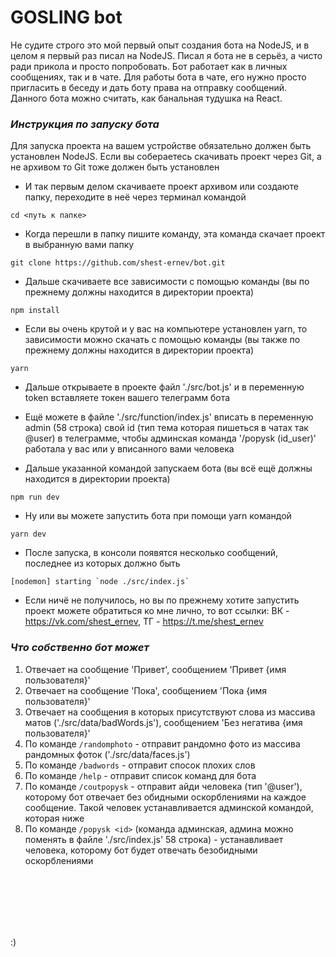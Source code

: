 # GOSLING bot

Не судите строго это мой первый опыт создания бота на NodeJS, и в целом я первый раз писал на NodeJS. Писал я бота не в серьёз, а чисто ради прикола и просто попробовать. Бот работает как в личных сообщениях, так и в чате. Для работы бота в чате, его нужно просто пригласить в беседу и дать боту права на отправку сообщений. Данного бота можно считать, как банальная тудушка на React.

### *Инструкция по запуску бота*

Для запуска проекта на вашем устройстве обязательно должен быть установлен NodeJS. Если вы собераетесь скачивать проект через Git, а не архивом то Git тоже должен быть установлен

- И так первым делом скачиваете проект архивом или создаюте папку, переходите в неё через терминал командой
```
cd <путь к папке>
```

- Когда перешли в папку пишите команду, эта команда скачает проект в выбранную вами папку
```
git clone https://github.com/shest-ernev/bot.git
```

- Дальше скачиваете все зависимости с помощью команды (вы по прежнему должны находится в директории проекта)
```
npm install
```

- Если вы очень крутой и у вас на компьютере установлен yarn, то зависимости можно скачать с помощью команды (вы также по прежнему должны находится в директории проекта)
```
yarn
```

- Дальше открываете в проекте файл './src/bot.js' и в переменную token вставляете токен вашего телеграмм бота
- Ещё можете в файле './src/function/index.js' вписать в переменную admin (58 строка) свой id (тип тема которая пишеться в чатах так @user) в телеграмме, чтобы админская команда '/popysk (id_user)' работала у вас или у вписанного вами человека

- Дальше указанной командой запускаем бота (вы всё ещё должны находится в директории проекта)
```
npm run dev
```

- Ну или вы можете запустить бота при помощи yarn командой
```
yarn dev
```

- После запуска, в консоли появятся несколько сообщений, последнее из которых должно быть
```
[nodemon] starting `node ./src/index.js`
```

- Если ничё не получилось, но вы по прежнему хотите запустить проект можете обратиться ко мне лично, то вот ссылки: ВК - https://vk.com/shest_ernev, ТГ - https://t.me/shest_ernev

### *Что собственно бот может*

1) Отвечает на сообщение 'Привет', сообщением 'Привет {имя пользователя}'
2) Отвечает на сообщение 'Пока', сообщением 'Пока {имя пользователя}'
3) Отвечает на сообщения в которых присутствуют слова из массива матов ('./src/data/badWords.js'), сообщением 'Без негатива {имя пользователя}'
4) По команде `/randomphoto` - отправит рандомно фото из массива рандомных фоток ('./src/data/faces.js')
5) По команде `/badwords` - отправит спосок плохих слов
6) По команде `/help` - отправит список команд для бота
7) По команде `/coutpopysk` - отправит айди человека (тип '@user'), которому бот отвечает без обидными оскорблениями на каждое сообщение. Такой человек устанавливается админской командой, которая ниже
8) По команде `/popysk <id>`  (команда админская, админа можно поменять в файле './src/index.js' 58 строка) - устанавливает человека, которому бот будет отвечать безобидными оскорблениями

<br>
<br>
<br>
<br>
<br>

:)